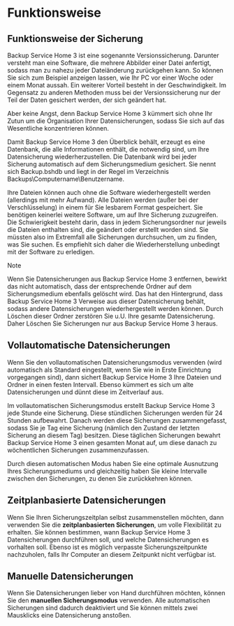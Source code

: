 # Funktionsweise

## Funktionsweise der Sicherung

Backup Service Home 3 ist eine sogenannte Versionssicherung. Darunter versteht man eine Software, die mehrere Abbilder einer Datei anfertigt, sodass man zu nahezu jeder Dateiänderung zurückgehen kann. So können Sie sich zum Beispiel anzeigen lassen, wie Ihr PC vor einer Woche oder einem Monat aussah. Ein weiterer Vorteil besteht in der Geschwindigkeit. Im Gegensatz zu anderen Methoden muss bei der Versionssicherung nur der Teil der Daten gesichert werden, der sich geändert hat.

Aber keine Angst, denn Backup Service Home 3 kümmert sich ohne Ihr Zutun um die Organisation Ihrer Datensicherungen, sodass Sie sich auf das Wesentliche konzentrieren können.

Damit Backup Service Home 3 den Überblick behält, erzeugt es eine Datenbank, die alle Informationen enthält, die notwendig sind, um Ihre Datensicherung wiederherzustellen. Die Datenbank wird bei jeder Sicherung automatisch auf dem Sicherungsmedium gesichert. Sie nennt sich Backup.bshdb und liegt in der Regel im Verzeichnis Backups\Computername\Benutzername.

Ihre Dateien können auch ohne die Software wiederhergestellt werden (allerdings mit mehr Aufwand). Alle Dateien werden (außer bei der Verschlüsselung) in einem für Sie lesbarem Format gespeichert. Sie benötigen keinerlei weitere Software, um auf Ihre Sicherung zuzugreifen. Die Schwierigkeit besteht darin, dass in jedem Sicherungsordner nur jeweils die Dateien enthalten sind, die geändert oder erstellt worden sind. Sie müssten also im Extremfall alle Sicherungen durchsuchen, um zu finden, was Sie suchen. Es empfiehlt sich daher die Wiederherstellung unbedingt mit der Software zu erledigen.

> [!NOTE]
> Wenn Sie Datensicherungen aus Backup Service Home 3 entfernen, bewirkt das nicht automatisch, dass der entsprechende Ordner auf dem Sicherungsmedium ebenfalls gelöscht wird. Das hat den Hintergrund, dass Backup Service Home 3 Verweise aus dieser Datensicherung behält, sodass andere Datensicherungen wiederhergestellt werden können. Durch Löschen dieser Ordner zerstören Sie u.U. Ihre gesamte Datensicherung. Daher Löschen Sie Sicherungen nur aus Backup Service Home 3 heraus.

## Vollautomatische Datensicherungen

Wenn Sie den vollautomatischen Datensicherungsmodus verwenden (wird automatisch als Standard eingestellt, wenn Sie wie in Erste Einrichtung vorgegangen sind), dann sichert Backup Service Home 3 Ihre Dateien und Ordner in einen festen Intervall. Ebenso kümmert es sich um alte Datensicherungen und dünnt diese im Zeitverlauf aus.

Im vollautomatischen Sicherungsmodus erstellt Backup Service Home 3 jede Stunde eine Sicherung. Diese stündlichen Sicherungen werden für 24 Stunden aufbewahrt. Danach werden diese Sicherungen zusammengefasst, sodass Sie je Tag eine Sicherung (nämlich den Zustand der letzten Sicherung an diesem Tag) besitzen. Diese täglichen Sicherungen bewahrt Backup Service Home 3 einen gesamten Monat auf, um diese danach zu wöchentlichen Sicherungen zusammenzufassen.

Durch diesen automatischen Modus haben Sie eine optimale Ausnutzung Ihres Sicherungsmediums und gleichzeitig haben Sie kleine Intervalle zwischen den Sicherungen, zu denen Sie zurückkehren können.

## Zeitplanbasierte Datensicherungen

Wenn Sie Ihren Sicherungszeitplan selbst zusammenstellen möchten, dann verwenden Sie die **zeitplanbasierten Sicherungen**, um volle Flexibilität zu erhalten. Sie können bestimmen, wann Backup Service Home 3 Datensicherungen durchführen soll, und welche Datensicherungen es vorhalten soll. Ebenso ist es möglich verpasste Sicherungszeitpunkte nachzuholen, falls Ihr Computer an diesem Zeitpunkt nicht verfügbar ist.

## Manuelle Datensicherungen

Wenn Sie Datensicherungen lieber von Hand durchführen möchten, können Sie den **manuellen Sicherungsmodus** verwenden. Alle automatischen Sicherungen sind dadurch deaktiviert und Sie können mittels zwei Mausklicks eine Datensicherung anstoßen.
